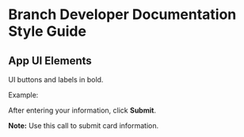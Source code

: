 # Branch Developer Documentation Style Guide

## App UI Elements

UI buttons and labels in bold.

Example:

  After entering your information, click **Submit**.

**Note:**
  Use this call to submit card information. 
